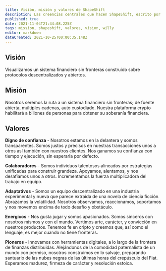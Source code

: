 ```yaml
---
title: Visión, misión y valores de ShapeShift
description: Las creencias centrales que hacen ShapeShift, escrito por Willy.
published: true
date: 2021-11-04T21:44:08.225Z
tags: mission, shapeshift, valores, vision, willy
editor: markdown
dateCreated: 2021-10-25T00:00:35.148Z
---
```


## Visión
Visualizamos un sistema financiero sin fronteras construido sobre protocolos descentralizados y abiertos.

## Misión
Nosotros seremos la ruta a un sistema financiero sin fronteras; de fuente abierta, múltiples cadenas, auto custodiado. Nuestra plataforma crypto habilitará a billones de personas para obtener su soberanía financiera.

## Valores

**Digno de confianza** - Nosotros estamos en la delantera y somos transparentes. Somos justos y precisos en nuestras transacciones unos a otros así también con nuestros clientes. Nos ganamos su confianza con tiempo y ejecución, sin esperarla por defecto. 

**Colaboradores** - Somos individuos talentosos alineados por estrategias unificadas para construir grandeza. Apoyamos, alentamos, y nos desafiamos unos a otros. Incrementamos la fuerza multiplicadora del trabajo en equipo.

**Adaptativos** - Somos un equipo descentralizado en una industria experimental y nueva que parece extraída de una novela de ciencia ficción. Abrazamos la volatilidad. Nosotros observamos, reaccionamos, soportamos y nos movemos encima de todo desafío y obstáculo.

**Energicos** - Nos gusta jugar y somos apasionados. Somos sinceros con nosotros mismos y con el mundo. Vertimos arte, carácter, y convicción en nuestros productos. Tenemos fe en cripto y creemos que, así como el lenguaje, es mejor cuando no tiene fronteras.

**Pioneros** - Innovamos con herramientas digitales, a lo largo de la frontera de finanzas distribuidas. Alejándonos de la comodidad paternalista de un mundo con permiso, nosotros construimos en lo salvaje, preparando santuario de las nubes negras de las últimas horas del crepúsculo del Fiat. Esperamos madurez, firmeza de carácter y resolución estoica.